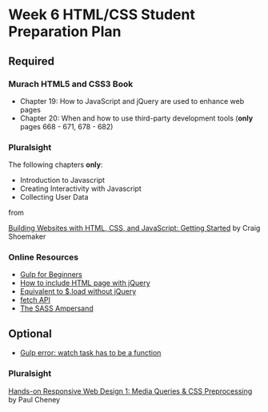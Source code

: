 # Week 6 HTML/CSS Student Preparation Plan

## Required
### Murach HTML5 and CSS3 Book

- Chapter 19: How to JavaScript and jQuery are used to enhance web pages
- Chapter 20: When and how to use third-party development tools (**only** pages 668 - 671, 678 - 682)

### Pluralsight
The following chapters **only**:
- Introduction to Javascript
- Creating Interactivity with Javascript
- Collecting User Data

from 

[Building Websites with HTML, CSS, and JavaScript: Getting Started](https://app.pluralsight.com/library/courses/html-css-javascript-getting-started-building-websites/table-of-contents) by Craig Shoemaker

### Online Resources
- [Gulp for Beginners](https://css-tricks.com/gulp-for-beginners/)
- [How to include HTML page with jQuery](https://makitweb.com/how-to-include-html-page-with-jquery/)
- [Equivalent to $.load without jQuery](https://stackoverflow.com/questions/38132510/equivalent-to-load-without-jquery/38132775#38132775)
- [fetch API](https://davidwalsh.name/fetch)
- [The SASS Ampersand](https://css-tricks.com/the-sass-ampersand/)

## Optional
- [Gulp error: watch task has to be a function](https://stackoverflow.com/questions/39665773/gulp-error-watch-task-has-to-be-a-function)

### Pluralsight
[Hands-on Responsive Web Design 1: Media Queries & CSS Preprocessing](https://app.pluralsight.com/library/courses/responsive-web-design-media-queries-css-preprocessing/table-of-contents) by Paul Cheney